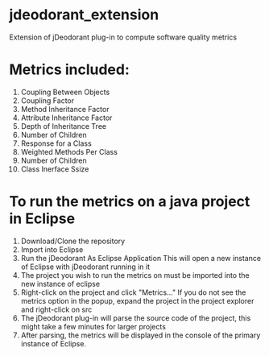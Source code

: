 # jdeodorant_extension
Extension of jDeodorant plug-in to compute software quality metrics

# Metrics included:
1. Coupling Between Objects  
2. Coupling Factor
3. Method Inheritance Factor
4. Attribute Inheritance Factor
5. Depth of Inheritance Tree
6. Number of Children
7. Response for a Class
8. Weighted Methods Per Class
9. Number of Children
10. Class Inerface Ssize

# To run the metrics on a java project in Eclipse
1. Download/Clone the repository
2. Import into Eclipse
3. Run the jDeodorant As Eclipse Application
    This will open a new instance of Eclipse with jDeodorant running in it
4. The project you wish to run the metrics on must be imported into the new instance of eclipse
5. Right-click on the project and click "Metrics..."
    If you do not see the metrics option in the popup, expand the project in the project explorer and right-click on src
6. The jDeodorant plug-in will parse the source code of the project, this might take a few minutes for larger projects
7. After parsing, the metrics will be displayed in the console of the primary instance of Eclipse.
